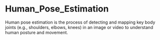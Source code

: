 # Human_Pose_Estimation
Human pose estimation is the process of detecting and mapping key body joints (e.g., shoulders, elbows, knees) in an image or video to understand human posture and movement.
